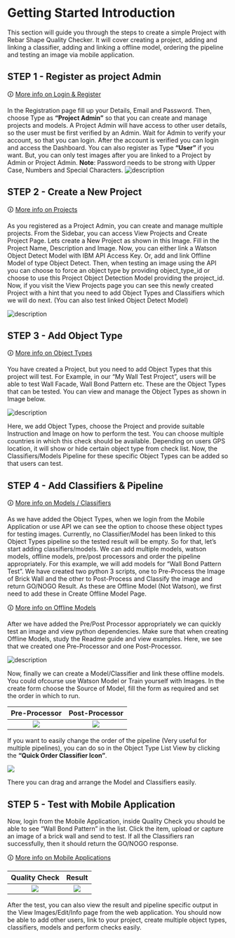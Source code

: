 # Getting Started Introduction

This section will guide you through the steps to create a simple Project with Rebar Shape Quality
Checker. It will cover creating a project, adding and linking a classifier, adding and linking a offline model,
ordering the pipeline and testing an image via mobile application.

## STEP 1 - Register as project Admin
🛈 [More info on Login & Register](./web-application.md#login-register)

In the Registration page fill up your Details, Email and Password. Then, choose Type as **“Project Admin”** so that you can create and manage projects and models.
A Project Admin will have access to other user details, so the user must be first verified by an Admin. Wait for Admin to verify your account, so that you can login. After the account is verified you can login and access the Dashboard.
You can also register as Type **“User”** if you want. But, you can only test images after you are linked to a Project by Admin or Project Admin.
**Note**: Password needs to be strong with Upper Case, Numbers and Special Characters.
![description](./assets/image50.png )

## STEP 2 - Create a New Project
🛈 [More info on Projects](./web-application.md#projects)

As you registered as a Project Admin, you can create and manage multiple projects. From the Sidebar, you can access View Projects and Create Project Page. Lets create a New Project as shown in this Image.
Fill in the Project Name, Description and Image. Now, you can either link a Watson Object Detect Model with IBM API Access Key. Or, add and link Offline Model of type Object Detect.
Then, when testing an image using the API you can choose to force an object type by providing object_type_id or choose to use this Project Object Detection Model providing the project_id.
Now, if you visit the View Projects page you can see this newly created Project with a hint that you need to add Object Types and Classifiers which we will do next. (You can also test linked Object Detect Model)

![description](./assets/image51.png )

## STEP 3 - Add Object Type
🛈 [More info on Object Types](./web-application.md#object-types)

You have created a Project, but you need to add Object Types that this project will test.
For Example, in our “My Wall Test Project”, users will be able to test Wall Facade, Wall Bond Pattern etc.
These are the Object Types that can be tested. You can view and manage the Object Types as shown in Image below.

![description](./assets/object-type.png )

Here, we add Object Types, choose the Project and provide suitable Instruction and Image on how to perform the test. You can choose multiple countries in which this check should be available. Depending on users GPS location, it will show or hide certain object type from check list. Now, the Classifiers/Models Pipeline for these specific Object Types can be added so that users can test.
 
## STEP 4 - Add Classifiers & Pipeline
🛈 [More info on Models / Classifiers](./web-application.md#models-classifier)

As we have added the Object Types, when we login from the Mobile Application or use API we can see the option to choose these object types for testing images. Currently, no Classifier/Model has been linked to this Object Types pipeline so the tested result will be empty. So for that, let’s start adding classifiers/models. We can add multiple models, watson models, offline models, pre/post processors and order the pipeline appropriately.
For this example, we will add models for “Wall Bond Pattern Test”. We have created two python 3 scripts, one to Pre-Process the Image of Brick Wall and the other to Post-Process and Classify the image and return GO/NOGO Result. As these are Offline Model (Not Watson), we first need to add these in Create Offline Model Page.

🛈 [More info on Offline Models](./web-application.md#offline-models)

After we have added the Pre/Post Processor appropriately we can quickly test an image and view python dependencies. Make sure that when creating Offline Models, study the Readme guide and view examples.
Here, we see that we created one Pre-Processor and one Post-Processor.

![description](./assets/image52.png )

Now, finally we can create a Model/Classifier and link these offline models. You could ofcourse use Watson Model or Train yourself with Images. In the create form choose the Source of Model, fill the form as required and set the order in which to run.

Pre-Processor          |  Post-Processor    
:-------------------------:|:-------------------------:
![](./assets/image53.png)  | ![](./assets/image54.png)

If you want to easily change the order of the pipeline (Very useful for multiple pipelines), you can do so in the Object Type List View by clicking the **“Quick Order Classifier Icon”**.

![](./assets/image55.png)

There you can drag and arrange the Model and Classifiers easily.

## STEP 5 - Test with Mobile Application

Now, login from the Mobile Application, inside Quality Check you should be able to see “Wall Bond Pattern” in the list. Click the item, upload or capture an image of a brick wall and send to test.
If all the Classifiers ran successfully, then it should return the GO/NOGO response.

🛈 [More info on Mobile Applications](./mobile-application.md#mobile-application-introduction)

Quality Check         |  Result    
:-------------------------:|:-------------------------:
![](./assets/image56.png)  | ![](./assets/image57.jpg)

After the test, you can also view the result and pipeline specific output in the View Images/Edit/Info page from the web application.
You should now be able to add other users, link to your project, create multiple object types, classifiers, models and perform checks easily.











